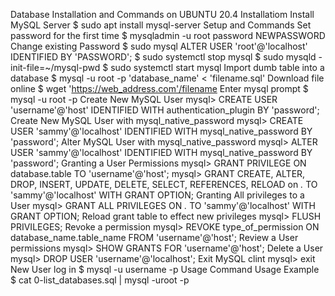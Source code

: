 Database Installation and Commands on UBUNTU 20.4
Installatiom
Install MySQL Server
$ sudo apt install mysql-server
Setup and Commands
Set password for the first time
$ mysqladmin -u root password NEWPASSWORD
Change existing Password
$ sudo mysql ALTER USER 'root'@'localhost' IDENTIFIED BY 'PASSWORD';
$ sudo systemctl stop mysql
$ sudo mysqld -init-file=~/mysql-pwd
$ sudo systemctl start mysql
Import dumb table into a database
$ mysql -u root -p 'database_name' < 'filename.sql'
Download file online
$ wget 'https://web_address.com'/filename
Enter mysql prompt
$ mysql -u root -p
Create New MySQL User
mysql> CREATE USER 'username'@'host' IDENTIFIED WITH authentication_plugin BY 'password';
Create New MySQL User with mysql_native_password
mysql> CREATE USER 'sammy'@'localhost' IDENTIFIED WITH mysql_native_password BY 'password';
Alter MySQL User with mysql_native_password
mysql> ALTER USER 'sammy'@'localhost' IDENTIFIED WITH mysql_native_password BY 'password';
Granting a User Permissions
mysql> GRANT PRIVILEGE ON database.table TO 'username'@'host';
mysql> GRANT CREATE, ALTER, DROP, INSERT, UPDATE, DELETE, SELECT, REFERENCES, RELOAD on *.* TO 'sammy'@'localhost' WITH GRANT OPTION;
Granting All privileges to a User
mysql> GRANT ALL PRIVILEGES ON *.* TO 'sammy'@'localhost' WITH GRANT OPTION;
Reload grant table to effect new privileges
mysql> FLUSH PRIVILEGES;
Revoke a permission
mysql> REVOKE type_of_permission ON database_name.table_name FROM 'username'@'host';
Review a User permissions
mysql> SHOW GRANTS FOR 'username'@'host';
Delete a User
mysql> DROP USER 'username'@'localhost';
Exit MySQL clint
mysql> exit
New User log in
$ mysql -u username -p
Usage	Command
Usage Example	$ cat 0-list_databases.sql | mysql -uroot -p